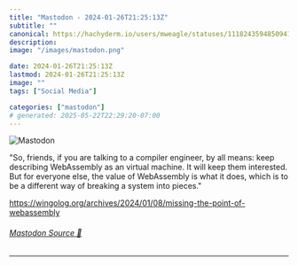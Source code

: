 ```yaml
---
title: "Mastodon - 2024-01-26T21:25:13Z"
subtitle: ""
canonical: https://hachyderm.io/users/mweagle/statuses/111824359485094191
description:
image: "/images/mastodon.png"

date: 2024-01-26T21:25:13Z
lastmod: 2024-01-26T21:25:13Z
image: ""
tags: ["Social Media"]

categories: ["mastodon"]
# generated: 2025-05-22T22:29:20-07:00
---
```

![Mastodon](/images/mastodon.png)

<p>&quot;So, friends, if you are talking to a compiler engineer, by all means: keep describing WebAssembly as an virtual machine. It will keep them interested. But for everyone else, the value of WebAssembly is what it does, which is to be a different way of breaking a system into pieces.&quot;</p><p><a href="https://wingolog.org/archives/2024/01/08/missing-the-point-of-webassembly" target="_blank" rel="nofollow noopener noreferrer" translate="no"><span class="invisible">https://</span><span class="ellipsis">wingolog.org/archives/2024/01/</span><span class="invisible">08/missing-the-point-of-webassembly</span></a></p>


###### [Mastodon Source 🐘](https://hachyderm.io/@mweagle/111824359485094191)

___
